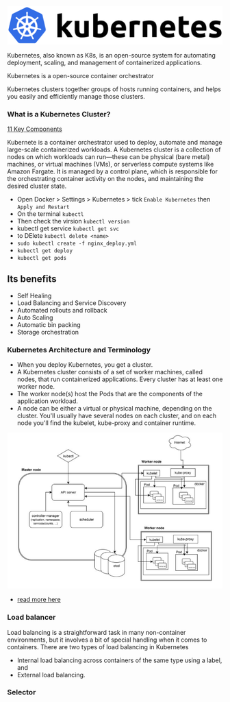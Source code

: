 
![](/images/k8.png)

Kubernetes, also known as K8s, is an open-source system for automating deployment, scaling, and management of containerized applications.

Kubernetes is a open-source container orchestrator

Kubernetes clusters together groups of hosts running containers, and helps you easily and efficiently manage those clusters.

### What is a Kubernetes Cluster? 
[11 Key Components](https://www.aquasec.com/cloud-native-academy/kubernetes-101/kubernetes-cluster/) 

Kubernete is a container orchestrator used to deploy, automate and manage large-scale containerized workloads. A Kubernetes cluster is a collection of nodes on which workloads can run—these can be physical (bare metal) machines, or virtual machines (VMs), or serverless compute systems like Amazon Fargate. It is managed by a control plane, which is responsible for the orchestrating container activity on the nodes, and maintaining the desired cluster state.


- Open Docker > Settings > Kubernetes > tick `Enable Kubernetes` then `Apply and Restart`
- On the terminal `kubectl`
- Then check the virsion `kubectl version`
- kubectl get service `kubectl get svc`
- to DElete `kubectl delete <name>`
- `sudo kubectl create -f nginx_deploy.yml`
- `kubectl get deploy`
- `kubectl get pods`

## Its benefits
- Self Healing
- Load Balancing and Service Discovery
- Automated rollouts and rollback
- Auto Scaling
- Automatic bin packing
- Storage orchestration

### Kubernetes Architecture and Terminology
- When you deploy Kubernetes, you get a cluster.
- A Kubernetes cluster consists of a set of worker machines, called nodes, that run containerized applications. Every cluster has at least one worker node.
- The worker node(s) host the Pods that are the components of the application workload.
- A node can be either a virtual or physical machine, depending on the cluster. You'll usually have several nodes on each cluster, and on each node you'll find the kubelet, kube-proxy and container runtime.

![](/images/Kubernetes--Architecture-Diagram-768x555.jpeg)

- [read more here](https://www.aquasec.com/cloud-native-academy/kubernetes-101/kubernetes-architecture/)

### Load balancer
Load balancing is a straightforward task in many non-container environments, but it involves a bit of special handling when it comes to containers. There are two types of load balancing in Kubernetes 
- Internal load balancing across containers of the same type using a label, and 
- External load balancing.

### Selector
